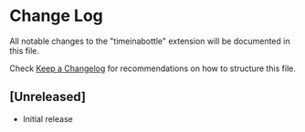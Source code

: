 # Change Log

All notable changes to the "timeinabottle" extension will be documented in this file.

Check [Keep a Changelog](http://keepachangelog.com/) for recommendations on how to structure this file.

## [Unreleased]

- Initial release